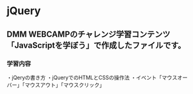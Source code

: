 # jQuery
## DMM WEBCAMPのチャレンジ学習コンテンツ「JavaScriptを学ぼう」で作成したファイルです。
### 学習内容
・jQeryの書き方
・jQueryでのHTMLとCSSの操作法
・イベント「マウスオーバー」「マウスアウト」「マウスクリック」
